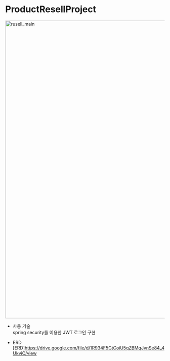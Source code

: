 # ProductResellProject

<img width="942" alt="rusell_main" src="https://user-images.githubusercontent.com/30069784/148304061-66d50c0d-0e3a-4a24-a92f-ceea5caa5ba9.PNG">

* 사용 기술 <br>
spring security를 이용한 JWT 로그인 구현<br>

* ERD<br>
[ERD]<https://drive.google.com/file/d/1R934F5GtCoiU5qZBMqJvnSe84_4UkviO/view>


